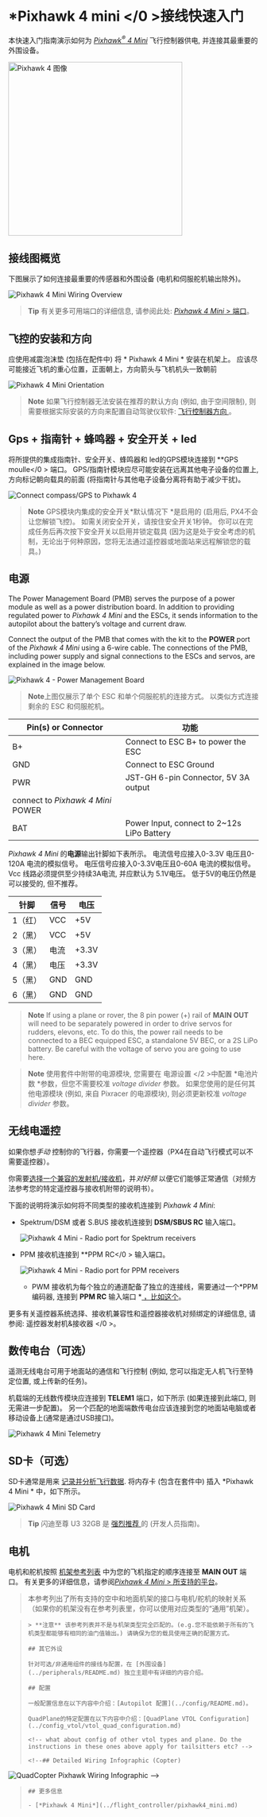 # *Pixhawk 4 mini </0 >接线快速入门</h1> 

本快速入门指南演示如何为 [*Pixhawk<sup>&reg;</sup> 4 Mini*](../flight_controller/pixhawk4_mini.md) 飞行控制器供电, 并连接其最重要的外围设备。

<img src="../../assets/flight_controller/pixhawk4mini/pixhawk4mini_iso_1.png" width="350px" title="Pixhawk 4 图像" />

## 接线图概览

下图展示了如何连接最重要的传感器和外围设备 (电机和伺服舵机输出除外)。

![*Pixhawk 4 Mini* Wiring Overview](../../assets/flight_controller/pixhawk4mini/pixhawk4mini_wiring_overview.png)

> **Tip** 有关更多可用端口的详细信息, 请参阅此处: [*Pixhawk 4 Mini* > 端口](../flight_controller/pixhawk4_mini.md#interfaces)。

## 飞控的安装和方向

应使用减震泡沫垫 (包括在配件中) 将 * Pixhawk 4 Mini * 安装在机架上。 应该尽可能接近飞机的重心位置，正面朝上，方向箭头与飞机机头一致朝前

![*Pixhawk 4 Mini* Orientation](../../assets/flight_controller/pixhawk4mini/pixhawk4mini_orientation.png)

> **Note** 如果飞行控制器无法安装在推荐的默认方向 (例如, 由于空间限制), 则需要根据实际安装的方向来配置自动驾驶仪软件: [飞行控制器方向 ](../config/flight_controller_orientation.md)。

## Gps + 指南针 + 蜂鸣器 + 安全开关 + led

将所提供的集成指南针、安全开关、蜂鸣器和 led的GPS模块连接到 **GPS moulle</0 > 端口。 GPS/指南针模块应尽可能安装在远离其他电子设备的位置上, 方向标记朝向载具的前面 (将指南针与其他电子设备分离将有助于减少干扰)。</p> 

![Connect compass/GPS to Pixhawk 4](../../assets/flight_controller/pixhawk4mini/pixhawk4mini_gps.png)

> **Note** GPS模块内集成的安全开关*默认情况下 *是启用的 (启用后, PX4不会让您解锁飞控)。 如需关闭安全开关，请按住安全开关1秒钟。 你可以在完成任务后再次按下安全开关以启用并锁定载具 (因为这是处于安全考虑的机制，无论出于何种原因，您将无法通过遥控器或地面站来远程解锁您的载具。)

## 电源

The Power Management Board (PMB) serves the purpose of a power module as well as a power distribution board. In addition to providing regulated power to *Pixhawk 4 Mini* and the ESCs, it sends information to the autopilot about the battery’s voltage and current draw.

Connect the output of the PMB that comes with the kit to the **POWER** port of the *Pixhawk 4 Mini* using a 6-wire cable. The connections of the PMB, including power supply and signal connections to the ESCs and servos, are explained in the image below.

![Pixhawk 4 - Power Management Board](../../assets/flight_controller/pixhawk4mini/pixhawk4mini_power_management.png)

> **Note**上图仅展示了单个 ESC 和单个伺服舵机的连接方式。 以类似方式连接剩余的 ESC 和伺服舵机。

| Pin(s) or Connector | 功能                                                                       |
| ------------------- | ------------------------------------------------------------------------ |
| B+                  | Connect to ESC B+ to power the ESC                                       |
| GND                 | Connect to ESC Ground                                                    |
| PWR                 | JST-GH 6-pin Connector, 5V 3A output  
connect to *Pixhawk 4 Mini* POWER |
| BAT                 | Power Input, connect to 2~12s LiPo Battery                               |

*Pixhawk 4 Mini* 的**电源**输出针脚如下表所示。 电流信号应接入0-3.3V 电压且0-120A 电流的模拟信号。 电压信号应接入0-3.3V电压且0-60A 电流的模拟信号。 Vcc 线路必须提供至少持续3A电流, 并应默认为 5.1V电压。 低于5V的电压仍然是可以接受的, 但不推荐。

| 针脚   | 信号  | 电压    |
| ---- | --- | ----- |
| 1（红） | VCC | +5V   |
| 2（黑） | VCC | +5V   |
| 3（黑） | 电流  | +3.3V |
| 4（黑） | 电压  | +3.3V |
| 5（黑） | GND | GND   |
| 6（黑） | GND | GND   |

> **Note** If using a plane or rover, the 8 pin power (+) rail of **MAIN OUT** will need to be separately powered in order to drive servos for rudders, elevons, etc. To do this, the power rail needs to be connected to a BEC equipped ESC, a standalone 5V BEC, or a 2S LiPo battery. Be careful with the voltage of servo you are going to use here.

<!--  -->

<!--In the future, when Pixhawk 4 kit is available, add wiring images/videos for different airframes.-->

> **Note** 使用套件中附带的电源模块, 您需要在 电源设置 </2 >中配置 *电池片数 *参数，但您不需要校准 *voltage divider* 参数。 如果您使用的是任何其他电源模块 (例如, 来自 Pixracer 的电源模块), 则必须更新校准 *voltage divider* 参数。</p> </blockquote> 
> 
> ## 无线电遥控
> 
> 如果你想*手动* 控制你的飞行器，你需要一个遥控器（PX4在自动飞行模式可以不需要遥控器）。
> 
> 你需要[选择一个兼容的发射机/接收机](../getting_started/rc_transmitter_receiver.md)，并*对好频* 以便它们能够正常通信（对频方法参考您的特定遥控器与接收机附带的说明书）。
> 
> 下面的说明将演示如何将不同类型的接收机连接到 *Pixhawk 4 Mini*:
> 
> - Spektrum/DSM 或者 S.BUS 接收机连接到 **DSM/SBUS RC** 输入端口。
>     
>     ![Pixhawk 4 Mini - Radio port for Spektrum receivers](../../assets/flight_controller/pixhawk4mini/pixhawk4mini_rc_dsmsbus.png)
> 
> - PPM 接收机连接到 **PPM RC</0 > 输入端口。</p> 
>     
>     ![Pixhawk 4 Mini - Radio port for PPM receivers](../../assets/flight_controller/pixhawk4mini/pixhawk4mini_rc_ppm.png)</li> 
>     
>     - PWM 接收机为每个独立的通道配备了独立的连接线，需要通过一个*PPM编码器, 连接到 **PPM RC** 输入端口 *[ ，比如这个](http://www.getfpv.com/radios/radio-accessories/holybro-ppm-encoder-module.html)。</ul> 
>     
>     更多有关遥控器系统选择、接收机兼容性和遥控器接收机对频绑定的详细信息, 请参阅: 遥控器发射机&接收器 </0 >。</p> 
>     
>     ## 数传电台（可选）
>     
>     遥测无线电台可用于地面站的通信和飞行控制 (例如, 您可以指定无人机飞行至特定位置, 或上传新的任务)。
>     
>     机载端的无线数传模块应连接到 **TELEM1** 端口，如下所示 (如果连接到此端口, 则无需进一步配置)。 另一个匹配的地面端数传电台应该连接到您的地面站电脑或者移动设备上(通常是通过USB接口)。
>     
>     ![Pixhawk 4 Mini Telemetry](../../assets/flight_controller/pixhawk4mini/pixhawk4mini_telemetry.png)
>     
>     ## SD卡（可选）
>     
>     SD卡通常是用来 [记录并分析飞行数据](../getting_started/flight_reporting.md). 将内存卡 (包含在套件中) 插入 *Pixhawk 4 Mini * 中，如下所示。
>     
>     ![Pixhawk 4 Mini SD Card](../../assets/flight_controller/pixhawk4mini/pixhawk4mini_sdcard.png)
>     
>     > **Tip** 闪迪至尊 U3 32GB 是 [强烈推荐 ](https://dev.px4.io/en/log/logging.html#sd-cards)的 (开发人员指南)。
>     
>     ## 电机
>     
>     电机和舵机按照 [机架参考列表](../airframes/airframe_reference.md) 中为您的飞机指定的顺序连接至 **MAIN OUT** 端口。 有关更多的详细信息，请参阅[*Pixhawk 4 Mini* > 所支持的平台](../flight_controller/pixhawk4_mini.md#supportedplatforms)。
>     
>     > 本参考列出了所有支持的空中和地面机架的接口与电机/舵机的映射关系（如果你的机架没有在参考列表里，你可以使用对应类型的“通用”机架）。
>     
>     

<span></span>

>     
>     > **注意** 该参考列表并不是与机架类型完全匹配的。(e.g.您不能依赖于所有的飞机类型都能够有相同的油门值输出。) 请确保为您的载具使用正确的配置方式。
>     
>     ## 其它外设
>     
>     针对可选/非通用组件的接线与配置，在 [外围设备](../peripherals/README.md) 独立主题中有详细的内容介绍。
>     
>     ## 配置
>     
>     一般配置信息在以下内容中介绍：[Autopilot 配置](../config/README.md)。
>     
>     QuadPlane的特定配置在以下内容中介绍：[QuadPlane VTOL Configuration](../config_vtol/vtol_quad_configuration.md)
>     
>     <!-- what about config of other vtol types and plane. Do the instructions in these ones above apply for tailsitters etc? -->
>     
>     <!--## Detailed Wiring Infographic (Copter)

![QuadCopter Pixhawk Wiring Infographic](../../images/pixhawk_infographic2.jpg) -->
>     
>     ## 更多信息
>     
>     - [*Pixhawk 4 Mini*](../flight_controller/pixhawk4_mini.md)